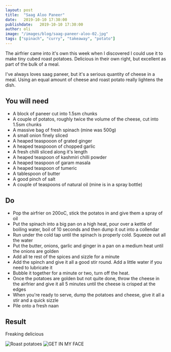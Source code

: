 ```yaml
---
layout: post
title:  "Saag Aloo Paneer"
date:   2019-10-10 17:30:00
publishdate:   2019-10-10 17:30:00
author: oli
image: "/images/blog/saag-paneer-aloo-02.jpg"
tags: ["spinach", "curry", "takeaway", "potato"]
---
```


The airfrier came into it's own this week when I discovered I could use it to make tiny cubed roast potatoes. Delicious in their own right, but excellent as part of the bulk of a meal.

I've always loves saag paneer, but it's a serious quantity of cheese in a meal.  Using an equal amount of cheese and roast potato really lightens the dish.


## You will need

* A block of paneer cut into 1.5sm chunks
* A couple of potatos, roughly twice the volume of the cheese, cut into 1.5sm chunks
* A massive bag of fresh spinach (mine was 500g)
* A small onion finely sliced
* A heaped teaspooon of grated ginger
* A heaped teaspooon of chopped garlic
* A fresh chilli sliced along it's length
* A heaped teaspoon of kashmiri chilli powder
* A heaped teaspoon of garam masala
* A heaped teaspoon of tumeric
* A tablespoon of butter
* A good pinch of salt
* A couple of teaspoons of natural oil (mine is in a spray bottle)

## Do

* Pop the airfrier on 200oC, stick the potatos in and give them a spray of oil
* Put the spinach into a big pan on a high heat, pour over a kettle of boiling water, boil of 10 seconds and then dump it out into a collendar 
* Run under the cold tap until the spinach is properly cold.  Squeeze out all the water
* Put the butter, onions, garlic and ginger in a pan on a medium heat until the onions are golden
* Add all te rest of the spices and sizzle for a minute
* Add the spinch and give it all a good stir round.  Add a little water if you need to lubricate it
* Bubble it together for a minute or two, turn off the heat.
* Once the potatoes are golden but not quite done, throw the cheese in the airfrier and give it all 5 minutes until the cheese is crisped at the edges
* When you're ready to serve, dump the potatoes and cheese, give it all a stir and a quick sizzle
* Pile onto a fresh naan


## Result

Freaking delicious

![Roast potatoes](/images/blog/saag-paneer-aloo-01.jpg)
![GET IN MY FACE](/images/blog/saag-paneer-aloo-02.jpg)
